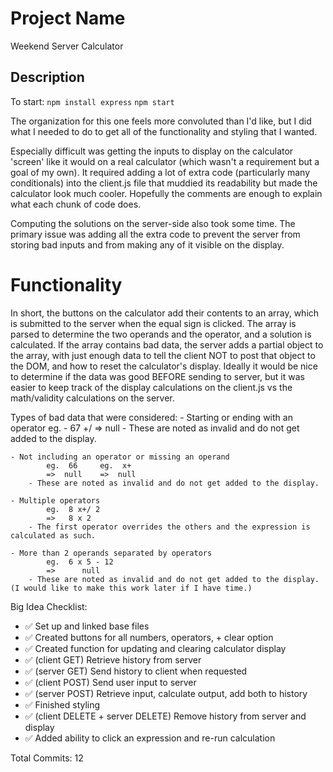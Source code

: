 # Project Name
Weekend Server Calculator

## Description
To start:
    `npm install express`
    `npm start`

The organization for this one feels more convoluted than I'd like, but I did what I needed to do to get all of the functionality and styling that I wanted. 

Especially difficult was getting the inputs to display on the calculator 'screen' like it would on a real calculator (which wasn't a requirement but a goal of my own). It required adding a lot of extra code (particularly many conditionals) into the client.js file that muddied its readability but made the calculator look much cooler. Hopefully the comments are enough to explain what each chunk of code does.

Computing the solutions on the server-side also took some time. The primary issue was adding all the extra code to prevent the server from storing bad inputs and from making any of it visible on the display.

# Functionality
In short, the buttons on the calculator add their contents to an array, which is submitted to the server when the equal sign is clicked. 
The array is parsed to determine the two operands and the operator, and a solution is calculated. If the array contains bad data, the server adds a partial object to the array, with just enough data to tell the client NOT to post that object to the DOM, and how to reset the calculator's display. 
Ideally it would be nice to determine if the data was good BEFORE sending to server, but it was easier to keep track of the display calculations on the client.js vs the math/validity calculations on the server.

Types of bad data that were considered:
    - Starting or ending with an operator 
            eg.  - 67 +/
            =>    null
        - These are noted as invalid and do not get added to the display.
    
    - Not including an operator or missing an operand
            eg.  66     eg.  x+
            =>  null    =>  null
        - These are noted as invalid and do not get added to the display.

    - Multiple operators
            eg.  8 x+/ 2
            =>   8 x 2
        - The first operator overrides the others and the expression is calculated as such. 

    - More than 2 operands separated by operators
            eg.  6 x 5 - 12
            =>      null
        - These are noted as invalid and do not get added to the display. (I would like to make this work later if I have time.)

Big Idea Checklist:
- ✅ Set up and linked base files
- ✅ Created buttons for all numbers, operators, + clear option 
- ✅ Created function for updating and clearing calculator display
- ✅ (client GET) Retrieve history from server 
- ✅ (server GET) Send history to client when requested
- ✅ (client POST) Send user input to server 
- ✅ (server POST) Retrieve input, calculate output, add both to history
- ✅ Finished styling 
- ✅ (client DELETE + server DELETE) Remove history from server and display
- ✅ Added ability to click an expression and re-run calculation

Total Commits: 12
